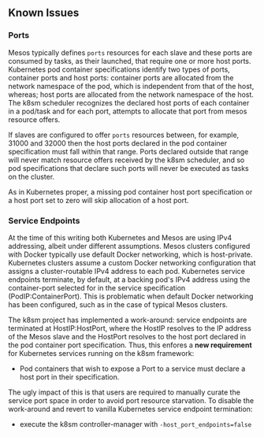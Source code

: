 ## Known Issues

### Ports

Mesos typically defines `ports` resources for each slave and these ports are consumed by tasks, as their launched, that require one or more host ports.
Kubernetes pod container specifications identify two types of ports, container ports and host ports: 
container ports are allocated from the network namespace of the pod, which is independent from that of the host, whereas;
host ports are allocated from the network namespace of the host.
The k8sm scheduler recognizes the declared host ports of each container in a pod/task and for each port, attempts to allocate that port from mesos resource offers.

If slaves are configured to offer `ports` resources between, for example, 31000 and 32000 then the host ports declared in the pod container specification must fall within that range.
Ports declared outside that range will never match resource offers received by the k8sm scheduler, and so pod specifications that declare such ports will never be executed as tasks on the cluster.

As in Kubernetes proper, a missing pod container host port specification or a host port set to zero will skip allocation of a host port.

### Service Endpoints

At the time of this writing both Kubernetes and Mesos are using IPv4 addressing, albeit under different assumptions.
Mesos clusters configured with Docker typically use default Docker networking, which is host-private.
Kubernetes clusters assume a custom Docker networking configuration that assigns a cluster-routable IPv4 address to each pod.
Kubernetes service endpoints terminate, by default, at a backing pod's IPv4 address using the container-port selected for in the service specification (PodIP:ContainerPort).
This is problematic when default Docker networking has been configured, such as in the case of typical Mesos clusters.

The k8sm project has implemented a work-around: service endpoints are terminated at HostIP:HostPort, where the HostIP resolves to the IP address of the Mesos slave and the HostPort resolves to the host port declared in the pod container port specification.
Thus, this enfores a **new requirement** for Kubernetes services running on the k8sm framework:

* Pod containers that wish to expose a Port to a service must declare a host port in their specification.

The ugly impact of this is that users are required to manually curate the service port space in order to avoid port resource starvation.
To disable the work-around and revert to vanilla Kubernetes service endpoint termination:

* execute the k8sm controller-manager with `-host_port_endpoints=false`
